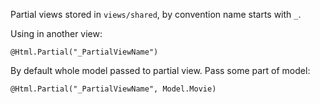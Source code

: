Partial views stored in `views/shared`, by convention name starts with `_`.

Using in another view:
```cshtml
@Html.Partial("_PartialViewName")
```
By default whole model passed to partial view. Pass some part of model:
```cshtml
@Html.Partial("_PartialViewName", Model.Movie)
```